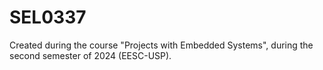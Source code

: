 # SEL0337
Created during the course "Projects with Embedded Systems", during the second semester of 2024 (EESC-USP).
